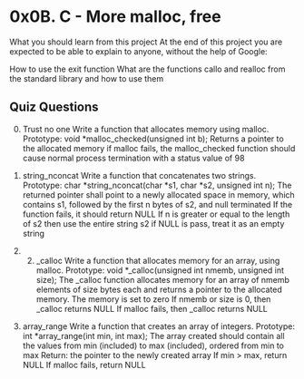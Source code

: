 # 0x0B. C - More malloc, free
What you should learn from this project
At the end of this project you are expected to be able to explain to anyone,
without the help of Google:

How to use the exit function
What are the functions callo and realloc from the standard library and how to
use them

## Quiz Questions

0. Trust no one
Write a function that allocates memory using malloc.
Prototype: void *malloc_checked(unsigned int b);
Returns a pointer to the allocated memory
if malloc fails, the malloc_checked function should cause normal process
termination with a status value of 98

1. string_nconcat
Write a function that concatenates two strings.
Prototype: char *string_nconcat(char *s1, char *s2, unsigned int n);
The returned pointer shall point to a newly allocated space in memory,
which contains s1, followed by the first n bytes of s2, and null terminated
If the function fails, it should return NULL
If n is greater or equal to the length of s2 then use the entire string s2
if NULL is pass, treat it as an empty string

2. 2. _calloc
Write a function that allocates memory for an array, using malloc.
Prototype: void *_calloc(unsigned int nmemb, unsigned int size);
The _calloc function allocates memory for an array of nmemb elements of size
bytes each and returns a pointer to the allocated memory.
The memory is set to zero
If nmemb or size is 0, then _calloc returns NULL
If malloc fails, then _calloc returns NULL

3. array_range
Write a function that creates an array of integers.
Prototype: int *array_range(int min, int max);
The array created should contain all the values from min (included) to max
(included), ordered from min to max
Return: the pointer to the newly created array
If min > max, return NULL
If malloc fails, return NULL